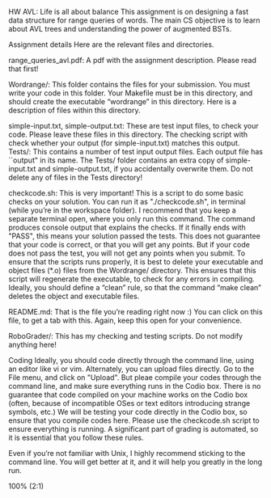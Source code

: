 HW AVL: Life is all about balance
This assignment is on designing a fast data structure for range queries of words. The main CS objective
is to learn about AVL trees and understanding the power of augmented BSTs.

Assignment details
Here are the relevant files and directories.

range_queries_avl.pdf: A pdf with the assignment description. Please read that first!

Wordrange/: This folder contains the files for your submission. You must write your code in this folder. Your Makefile
must be in this directory, and should create the executable “wordrange” in this directory. Here is a description of files
within this directory.

simple-input.txt, simple-output.txt: These are test input files, to check your code. Please leave these files in this directory.
The checking script with check whether your output (for simple-input.txt) matches this output.
Tests/: This contains a number of test input output files. Each output file has ``output" in its name.
The Tests/ folder contains an extra copy of simple-input.txt and simple-output.txt, if you accidentally overwrite them.
Do not delete any of files in the Tests directory!

checkcode.sh: This is very important! This is a script to do some basic checks on your solution. You can run it as "./checkcode.sh", in terminal (while you’re in the workspace folder). I recommend that you keep a separate terminal open, where you only run this command. The command produces console output that explains the checks. If it finally ends with "PASS", this means your solution passed the tests. This does not guarantee that your code is correct, or that you will get any points. But if your code does not pass the test, you will not get any points when you submit. To ensure that the scripts runs properly, it is best to delete your executable and object files (*.o) files from the Wordrange/ directory. This ensures that this script will regenerate the executable, to check for any errors in compiling. Ideally, you should define a “clean” rule, so that the command “make clean” deletes the object and executable files.

README.md: That is the file you’re reading right now :) You can click on this file, to get a tab with this. Again, keep this open for your convenience.

RoboGrader/: This has my checking and testing scripts. Do not modify anything here!

Coding
Ideally, you should code directly through the command line, using an editor like vi or vim. Alternately, you can upload files directly. Go to the File menu, and click on "Upload". But pleae compile your codes through the command line, and make sure everything runs in the Codio box. There is no guarantee that code compiled on your machine works on the Codio box (often, because of incompatible OSes or text editors introducing strange symbols, etc.) We will be testing your code directly in the Codio box, so ensure that you compile codes here. Please use the checkcode.sh script to ensure everything is running. A significant part of grading is automated, so it is essential that you follow these rules.

Even if you’re not familiar with Unix, I highly recommend sticking to the command line. You will get better at it, and it will help you greatly in the long run.

100%
(2:1)
